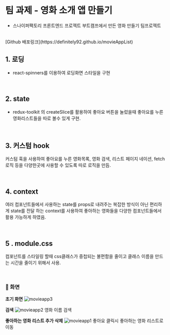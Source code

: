 # 팀 과제 - 영화 소개 앱 만들기
 - 스나이퍼팩토리 프론트엔드 프로젝트 부트캠프에서 만든 영화 만들기 팀프로젝트

<br>
[Github 배포링크](https://definitely92.github.io/movieAppList)

<br>

## 1. 로딩
- react-spinners를 이용하여 로딩화면 스타일을 구현

<br>

## 2. state
 - redux-toolkit 의 createSlice를 활용하여 좋아요 버튼을 눌렀을때 좋아요를 누른 영화리스트들을 따로 볼수 있게 구현.

<br>

## 3. 커스텀 hook
커스텀 훅을 사용하여 좋아요를 누른 영화목록, 영화 검색, 리스트 페이지 네이션, fetch  로직 등을 다양한곳에 사용할 수 있도록 따로 로직을 만듬.

<br>

## 4. context
여러 컴포넌트들에서 사용하는 state를 props로 내려주는 복잡한 방식이 아닌 편리하게 state를 전달 하는 context를 사용하여 좋아하는 영화들을 다양한 컴포넌트들에서 활용 가능하게 하였음.

<br>

## 5 . module.css
컴포넌트를 스타일링 할때 css클래스가 중첩되는 불편함을 줄이고 클래스 이름을 만드는 시간을 줄이기 위해서 사용.

<br>




### 🔔 화면 
**초기 화면**
![movieapp3](https://github.com/udemy-project-camp-team2/react-team-project-22/assets/132203871/a59cd71b-20bf-4610-9c05-f1d20d9e99b6)

**검색**
![movieapp2](https://github.com/udemy-project-camp-team2/react-team-project-22/assets/132203871/47b88f51-d00e-4c64-9712-3cb79f4b7094)
영화 이름 검색

**좋아하는 영화 리스트 추가 삭제**
![movieapp1](https://github.com/udemy-project-camp-team2/react-team-project-22/assets/132203871/6c78fbca-c34b-4d22-920e-ffc0d8dab1ae)
좋아요 클릭시 좋아하는 영화 리스트로 이동
